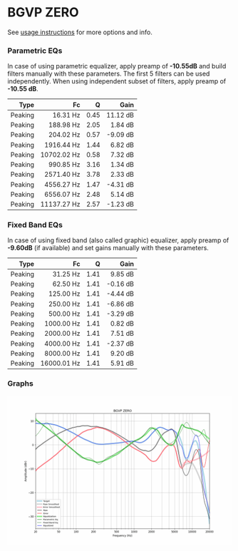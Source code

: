 # BGVP ZERO
See [usage instructions](https://github.com/jaakkopasanen/AutoEq#usage) for more options and info.

### Parametric EQs
In case of using parametric equalizer, apply preamp of **-10.55dB** and build filters manually
with these parameters. The first 5 filters can be used independently.
When using independent subset of filters, apply preamp of **-10.55 dB**.

| Type    | Fc          |    Q | Gain     |
|--------:|------------:|-----:|---------:|
| Peaking | 16.31 Hz    | 0.45 | 11.12 dB |
| Peaking | 188.98 Hz   | 2.05 | 1.84 dB  |
| Peaking | 204.02 Hz   | 0.57 | -9.09 dB |
| Peaking | 1916.44 Hz  | 1.44 | 6.82 dB  |
| Peaking | 10702.02 Hz | 0.58 | 7.32 dB  |
| Peaking | 990.85 Hz   | 3.16 | 1.34 dB  |
| Peaking | 2571.40 Hz  | 3.78 | 2.33 dB  |
| Peaking | 4556.27 Hz  | 1.47 | -4.31 dB |
| Peaking | 6556.07 Hz  | 2.48 | 5.14 dB  |
| Peaking | 11137.27 Hz | 2.57 | -1.23 dB |

### Fixed Band EQs
In case of using fixed band (also called graphic) equalizer, apply preamp of **-9.60dB**
(if available) and set gains manually with these parameters.

| Type    | Fc          |    Q | Gain     |
|--------:|------------:|-----:|---------:|
| Peaking | 31.25 Hz    | 1.41 | 9.85 dB  |
| Peaking | 62.50 Hz    | 1.41 | -0.16 dB |
| Peaking | 125.00 Hz   | 1.41 | -4.44 dB |
| Peaking | 250.00 Hz   | 1.41 | -6.86 dB |
| Peaking | 500.00 Hz   | 1.41 | -3.29 dB |
| Peaking | 1000.00 Hz  | 1.41 | 0.82 dB  |
| Peaking | 2000.00 Hz  | 1.41 | 7.51 dB  |
| Peaking | 4000.00 Hz  | 1.41 | -2.37 dB |
| Peaking | 8000.00 Hz  | 1.41 | 9.20 dB  |
| Peaking | 16000.01 Hz | 1.41 | 5.91 dB  |

### Graphs
![](./BGVP%20ZERO.png)